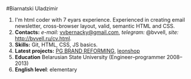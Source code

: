 #Biarnatski Uladzimir
1. I'm html coder with 7 eyars experience. Experienced in creating email newsletter, cross-browser layout, valid, semantic HTML and CSS.
2. **Contacts:** _e-mail:_ vvbernacky@gmail.com, _telegram:_ @bvvell, _site:_ http://bvvell.ru/cv.html.
3. **Skills:** Git, HTML, CSS, JS basics.
4. **Latest projects:** [PG BRAND REFORMING](http://pgr.by/), [leonshop](https://shop.leon.ru/)
5. **Education** Belarusian State University (Engineer–programmer 2008–2013)
6. **English level**: elementary